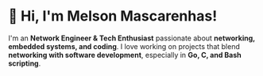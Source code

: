 # 👋 Hi, I'm Melson Mascarenhas!

I'm an **Network Engineer & Tech Enthusiast** passionate about **networking, embedded systems, and coding**. I love working on projects that blend **networking with software development**, especially in **Go, C, and Bash scripting**.  

